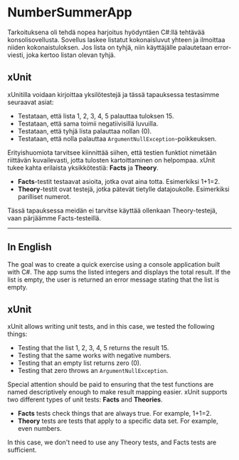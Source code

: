 # NumberSummerApp

Tarkoituksena oli tehdä nopea harjoitus hyödyntäen C#:llä tehtävää konsolisovellusta. Sovellus laskee listatut kokonaisluvut yhteen ja ilmoittaa niiden kokonaistuloksen. Jos lista on tyhjä, niin käyttäjälle palautetaan error-viesti, joka kertoo listan olevan tyhjä.

## xUnit

xUnitilla voidaan kirjoittaa yksilötestejä ja tässä tapauksessa testasimme seuraavat asiat:
- Testataan, että lista 1, 2, 3, 4, 5 palauttaa tuloksen 15.
- Testataan, että sama toimii negatiivisillä luvuilla.
- Testataan, että tyhjä lista palauttaa nollan (0).
- Testataan, että nolla palauttaa `ArgumentNullException`-poikkeuksen.

Erityishuomiota tarvitsee kiinnittää siihen, että testien funktiot nimetään riittävän kuvailevasti, jotta tulosten kartoittaminen on helpompaa. xUnit tukee kahta erilaista yksikkötestiä: **Facts** ja **Theory**.

- **Facts**-testit testaavat asioita, jotka ovat aina totta. Esimerkiksi 1+1=2.
- **Theory**-testit ovat testejä, jotka pätevät tietylle datajoukolle. Esimerkiksi parilliset numerot.

Tässä tapauksessa meidän ei tarvitse käyttää ollenkaan Theory-testejä, vaan pärjäämme Facts-testeillä.

---

## In English

The goal was to create a quick exercise using a console application built with C#. The app sums the listed integers and displays the total result. If the list is empty, the user is returned an error message stating that the list is empty.

## xUnit

xUnit allows writing unit tests, and in this case, we tested the following things:
- Testing that the list 1, 2, 3, 4, 5 returns the result 15.
- Testing that the same works with negative numbers.
- Testing that an empty list returns zero (0).
- Testing that zero throws an `ArgumentNullException`.

Special attention should be paid to ensuring that the test functions are named descriptively enough to make result mapping easier. xUnit supports two different types of unit tests: **Facts** and **Theories**.

- **Facts** tests check things that are always true. For example, 1+1=2.
- **Theory** tests are tests that apply to a specific data set. For example, even numbers.

In this case, we don't need to use any Theory tests, and Facts tests are sufficient.
